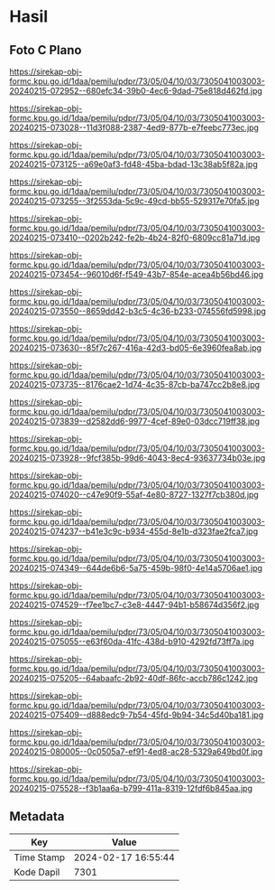 # Hasil

## Foto C Plano

https://sirekap-obj-formc.kpu.go.id/1daa/pemilu/pdpr/73/05/04/10/03/7305041003003-20240215-072952--680efc34-39b0-4ec6-9dad-75e818d462fd.jpg

https://sirekap-obj-formc.kpu.go.id/1daa/pemilu/pdpr/73/05/04/10/03/7305041003003-20240215-073028--11d3f088-2387-4ed9-877b-e7feebc773ec.jpg

https://sirekap-obj-formc.kpu.go.id/1daa/pemilu/pdpr/73/05/04/10/03/7305041003003-20240215-073125--a69e0af3-fd48-45ba-bdad-13c38ab5f82a.jpg

https://sirekap-obj-formc.kpu.go.id/1daa/pemilu/pdpr/73/05/04/10/03/7305041003003-20240215-073255--3f2553da-5c9c-49cd-bb55-529317e70fa5.jpg

https://sirekap-obj-formc.kpu.go.id/1daa/pemilu/pdpr/73/05/04/10/03/7305041003003-20240215-073410--0202b242-fe2b-4b24-82f0-6809cc81a71d.jpg

https://sirekap-obj-formc.kpu.go.id/1daa/pemilu/pdpr/73/05/04/10/03/7305041003003-20240215-073454--96010d6f-f549-43b7-854e-acea4b56bd46.jpg

https://sirekap-obj-formc.kpu.go.id/1daa/pemilu/pdpr/73/05/04/10/03/7305041003003-20240215-073550--8659dd42-b3c5-4c36-b233-074556fd5998.jpg

https://sirekap-obj-formc.kpu.go.id/1daa/pemilu/pdpr/73/05/04/10/03/7305041003003-20240215-073630--85f7c267-416a-42d3-bd05-6e3960fea8ab.jpg

https://sirekap-obj-formc.kpu.go.id/1daa/pemilu/pdpr/73/05/04/10/03/7305041003003-20240215-073735--8176cae2-1d74-4c35-87cb-ba747cc2b8e8.jpg

https://sirekap-obj-formc.kpu.go.id/1daa/pemilu/pdpr/73/05/04/10/03/7305041003003-20240215-073839--d2582dd6-9977-4cef-89e0-03dcc719ff38.jpg

https://sirekap-obj-formc.kpu.go.id/1daa/pemilu/pdpr/73/05/04/10/03/7305041003003-20240215-073928--9fcf385b-99d6-4043-8ec4-93637734b03e.jpg

https://sirekap-obj-formc.kpu.go.id/1daa/pemilu/pdpr/73/05/04/10/03/7305041003003-20240215-074020--c47e90f9-55af-4e80-8727-1327f7cb380d.jpg

https://sirekap-obj-formc.kpu.go.id/1daa/pemilu/pdpr/73/05/04/10/03/7305041003003-20240215-074237--b41e3c9c-b934-455d-8e1b-d323fae2fca7.jpg

https://sirekap-obj-formc.kpu.go.id/1daa/pemilu/pdpr/73/05/04/10/03/7305041003003-20240215-074349--644de6b6-5a75-459b-98f0-4e14a5706ae1.jpg

https://sirekap-obj-formc.kpu.go.id/1daa/pemilu/pdpr/73/05/04/10/03/7305041003003-20240215-074529--f7ee1bc7-c3e8-4447-94b1-b58674d356f2.jpg

https://sirekap-obj-formc.kpu.go.id/1daa/pemilu/pdpr/73/05/04/10/03/7305041003003-20240215-075055--e63f60da-41fc-438d-b910-4292fd73ff7a.jpg

https://sirekap-obj-formc.kpu.go.id/1daa/pemilu/pdpr/73/05/04/10/03/7305041003003-20240215-075205--64abaafc-2b92-40df-86fc-accb786c1242.jpg

https://sirekap-obj-formc.kpu.go.id/1daa/pemilu/pdpr/73/05/04/10/03/7305041003003-20240215-075409--d888edc9-7b54-45fd-9b94-34c5d40ba181.jpg

https://sirekap-obj-formc.kpu.go.id/1daa/pemilu/pdpr/73/05/04/10/03/7305041003003-20240215-080005--0c0505a7-ef91-4ed8-ac28-5329a649bd0f.jpg

https://sirekap-obj-formc.kpu.go.id/1daa/pemilu/pdpr/73/05/04/10/03/7305041003003-20240215-075528--f3b1aa6a-b799-411a-8319-12fdf6b845aa.jpg


## Metadata

| Key        | Value               |
| ---------- | ------------------- |
| Time Stamp | 2024-02-17 16:55:44 |
| Kode Dapil | 7301                |



